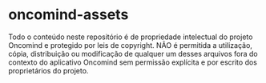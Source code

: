 # oncomind-assets
Todo o conteúdo neste repositório é de propriedade intelectual do projeto Oncomind e protegido por leis de copyright.  NÃO é permitida a utilização, cópia, distribuição ou modificação de qualquer um desses arquivos fora do contexto do aplicativo Oncomind sem permissão explícita e por escrito dos proprietários do projeto.
